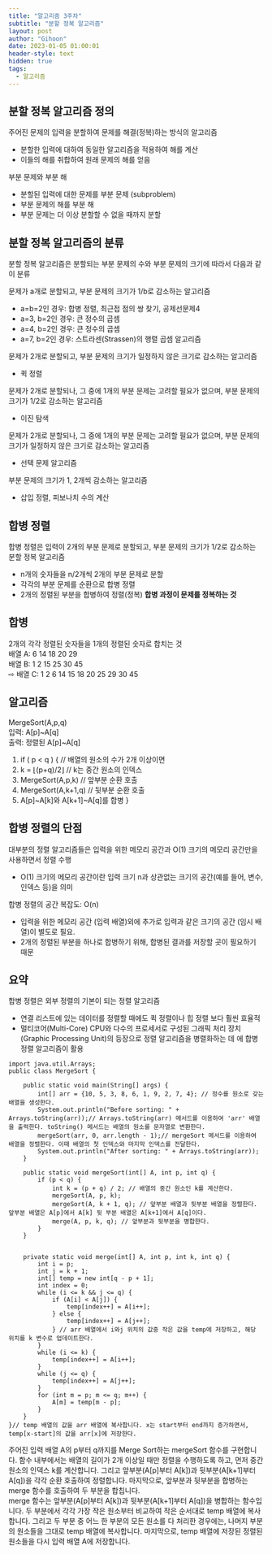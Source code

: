 ```yaml
---
title: "알고리즘 3주차"
subtitle: "분할 정복 알고리즘"
layout: post
author: "Gihoon"
date: 2023-01-05 01:00:01
header-style: text
hidden: true
tags:
  - 알고리즘
---
```

## 분할 정복 알고리즘 정의
주어진 문제의 입력을 분할하여 문제를 해결(정복)하는 방식의 알고리즘
- 분할한 입력에 대하여 동일한 알고리즘을 적용하여 해를 계산
- 이들의 해를 취합하여 원래 문제의 해를 얻음
  
부분 문제와 부분 해
- 분할된 입력에 대한 문제를 부분 문제 (subproblem)
- 부분 문제의 해를 부분 해
- 부분 문제는 더 이상 분할할 수 없을 때까지 분할

## 분할 정복 알고리즘의 분류
분할 정복 알고리즘은 분할되는 부분 문제의 수와 부분 문제의 크기에 따라서 다음과 같이 분류  
  

문제가 a개로 분할되고, 부분 문제의 크기가 1/b로 감소하는 알고리즘
- a=b=2인 경우: 합병 정렬, 최근접 점의 쌍 찾기, 공제선문제4
- a=3, b=2인 경우: 큰 정수의 곱셈
- a=4, b=2인 경우: 큰 정수의 곱셈
- a=7, b=2인 경우: 스트라센(Strassen)의 행렬 곱셈 알고리즘
  
문제가 2개로 분할되고, 부분 문제의 크기가 일정하지 않은 크기로 감소하는 알고리즘
- 퀵 정렬
  
문제가 2개로 분할되나, 그 중에 1개의 부분 문제는 고려할 필요가 없으며, 부분 문제의 크기가 1/2로 감소하는 알고리즘
- 이진 탐색
  
문제가 2개로 분할되나, 그 중에 1개의 부분 문제는 고려할 필요가 없으며, 부분 문제의 크기가 일정하지 않은 크기로 감소하는 알고리즘
- 선택 문제 알고리즘
  
부분 문제의 크기가 1, 2개씩 감소하는 알고리즘
- 삽입 정렬, 피보나치 수의 계산

## 합병 정렬
합병 정렬은 입력이 2개의 부분 문제로 분할되고, 부분 문제의 크기가 1/2로 감소하는 분할 정복 알고리즘
- n개의 숫자들을 n/2개씩 2개의 부분 문제로 분할
- 각각의 부분 문제를 순환으로 합병 정렬
- 2개의 정렬된 부분을 합병하여 정렬(정복)
**합병 과정이 문제를 정복하는 것**

## 합병
2개의 각각 정렬된 숫자들을 1개의 정렬된 숫자로 합치는 것  
배열 A: 6 14 18 20 29  
배열 B: 1 2 15 25 30 45  
⇨ 배열 C: 1 2 6 14 15 18 20 25 29 30 45

## 알고리즘
MergeSort(A,p,q)  
입력: A[p]~A[q]  
출력: 정렬된 A[p]~A[q]  
1. if ( p < q ) { // 배열의 원소의 수가 2개 이상이면
2. k = ⌊(p+q)/2⌋ // k는 중간 원소의 인덱스
3. MergeSort(A,p,k) // 앞부분 순환 호출
4. MergeSort(A,k+1,q) // 뒷부분 순환 호출
5. A[p]~A[k]와 A[k+1]~A[q]를 합병
} 

## 합병 정렬의 단점
대부분의 정렬 알고리즘들은 입력을 위한 메모리 공간과 O(1) 크기의 메모리 공간만을 사용하면서 정렬 수행
- O(1) 크기의 메모리 공간이란 입력 크기 n과 상관없는 크기의 공간(예를 들어, 변수, 인덱스 등)을 의미
  
합병 정렬의 공간 복잡도: O(n)
- 입력을 위한 메모리 공간 (입력 배열)외에 추가로 입력과
같은 크기의 공간 (임시 배열)이 별도로 필요.
- 2개의 정렬된 부분을 하나로 합병하기 위해, 합병된 결과를
저장할 곳이 필요하기 때문

## 요약 
합병 정렬은 외부 정렬의 기본이 되는 정렬 알고리즘
- 연결 리스트에 있는 데이터를 정렬할 때에도 퀵 정렬이나 힙 정렬 보다 훨씬 효율적
- 멀티코어(Multi-Core) CPU와 다수의 프로세서로 구성된 그래픽 처리 장치(Graphic Processing Unit)의 등장으로 정렬 알고리즘을 병렬화하는 데 에 합병정렬 알고리즘이 활용
```
import java.util.Arrays;
public class MergeSort {

    public static void main(String[] args) {
        int[] arr = {10, 5, 3, 8, 6, 1, 9, 2, 7, 4}; // 정수를 원소로 갖는 배열을 생성한다.
        System.out.println("Before sorting: " + Arrays.toString(arr));// Arrays.toString(arr) 메서드를 이용하여 'arr' 배열을 출력한다. toString() 메서드는 배열의 원소를 문자열로 변환한다. 
        mergeSort(arr, 0, arr.length - 1);// mergeSort 메서드를 이용하여 배열을 정렬한다. 이때 배열의 첫 인덱스와 마지막 인덱스를 전달한다.
        System.out.println("After sorting: " + Arrays.toString(arr)); 
    }

    public static void mergeSort(int[] A, int p, int q) {
        if (p < q) {
            int k = (p + q) / 2; // 배열의 중간 원소인 k를 계산한다.
            mergeSort(A, p, k); 
            mergeSort(A, k + 1, q); // 앞부분 배열과 뒷부분 배열을 정렬한다. 앞부분 배열은 A[p]에서 A[k] 뒷 부분 배열은 A[k+1]에서 A[q]이다.
            merge(A, p, k, q); // 앞부분과 뒷부분을 병합한다.
        } 
    }


    private static void merge(int[] A, int p, int k, int q) {
        int i = p;
        int j = k + 1;
        int[] temp = new int[q - p + 1];
        int index = 0;
        while (i <= k && j <= q) {
            if (A[i] < A[j]) {
                temp[index++] = A[i++];
            } else {
                temp[index++] = A[j++]; 
            } // arr 배열에서 i와j 위치의 값중 작은 값을 temp에 저장하고, 해당 위치를 k 변수로 업데이트한다.
        }
        while (i <= k) {
            temp[index++] = A[i++];
        }
        while (j <= q) {
            temp[index++] = A[j++];
        }
        for (int m = p; m <= q; m++) {
            A[m] = temp[m - p];
        }
    }
}// temp 배열의 값을 arr 배열에 복사합니다. x는 start부터 end까지 증가하면서, temp[x-start]의 값을 arr[x]에 저장한다.
```
주어진 입력 배열 A의 p부터 q까지를 Merge Sort하는 mergeSort 함수를 구현합니다. 함수 내부에서는 배열의 길이가 2개 이상일 때만 정렬을 수행하도록 하고, 먼저 중간 원소의 인덱스 k를 계산합니다. 그리고 앞부분(A[p]부터 A[k])과 뒷부분(A[k+1]부터 A[q])을 각각 순환 호출하여 정렬합니다. 마지막으로, 앞부분과 뒷부분을 합병하는 merge 함수를 호출하여 두 부분을 합칩니다.  
merge 함수는 앞부분(A[p]부터 A[k])과 뒷부분(A[k+1]부터 A[q])을 병합하는 함수입니다. 두 부분에서 각각 가장 작은 원소부터 비교하여 작은 순서대로 temp 배열에 복사합니다. 그리고 두 부분 중 어느 한 부분의 모든 원소를 다 처리한 경우에는, 나머지 부분의 원소들을 그대로 temp 배열에 복사합니다. 마지막으로, temp 배열에 저장된 정렬된 원소들을 다시 입력 배열 A에 저장합니다.

 
